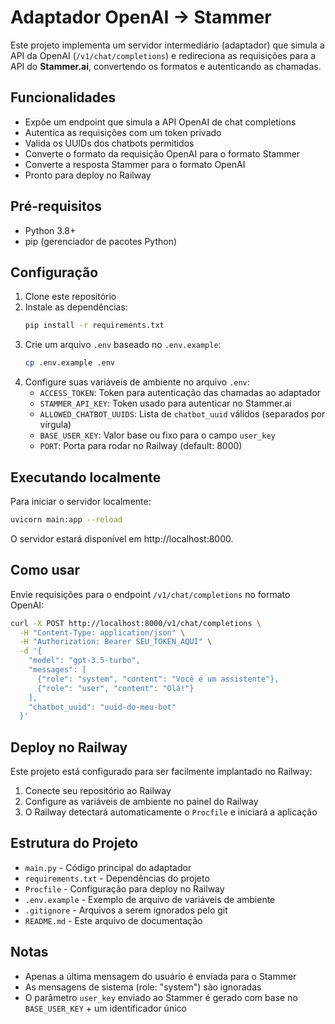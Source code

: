 # Adaptador OpenAI → Stammer

Este projeto implementa um servidor intermediário (adaptador) que simula a API da OpenAI (`/v1/chat/completions`) e redireciona as requisições para a API do **Stammer.ai**, convertendo os formatos e autenticando as chamadas.

## Funcionalidades

- Expõe um endpoint que simula a API OpenAI de chat completions
- Autentica as requisições com um token privado
- Valida os UUIDs dos chatbots permitidos
- Converte o formato da requisição OpenAI para o formato Stammer
- Converte a resposta Stammer para o formato OpenAI
- Pronto para deploy no Railway

## Pré-requisitos

- Python 3.8+
- pip (gerenciador de pacotes Python)

## Configuração

1. Clone este repositório
2. Instale as dependências:
   ```bash
   pip install -r requirements.txt
   ```
3. Crie um arquivo `.env` baseado no `.env.example`:
   ```bash
   cp .env.example .env
   ```
4. Configure suas variáveis de ambiente no arquivo `.env`:
   - `ACCESS_TOKEN`: Token para autenticação das chamadas ao adaptador
   - `STAMMER_API_KEY`: Token usado para autenticar no Stammer.ai
   - `ALLOWED_CHATBOT_UUIDS`: Lista de `chatbot_uuid` válidos (separados por vírgula)
   - `BASE_USER_KEY`: Valor base ou fixo para o campo `user_key`
   - `PORT`: Porta para rodar no Railway (default: 8000)

## Executando localmente

Para iniciar o servidor localmente:

```bash
uvicorn main:app --reload
```

O servidor estará disponível em http://localhost:8000.

## Como usar

Envie requisições para o endpoint `/v1/chat/completions` no formato OpenAI:

```bash
curl -X POST http://localhost:8000/v1/chat/completions \
  -H "Content-Type: application/json" \
  -H "Authorization: Bearer SEU_TOKEN_AQUI" \
  -d '{
    "model": "gpt-3.5-turbo",
    "messages": [
      {"role": "system", "content": "Você é um assistente"},
      {"role": "user", "content": "Olá!"}
    ],
    "chatbot_uuid": "uuid-do-meu-bot"
  }'
```

## Deploy no Railway

Este projeto está configurado para ser facilmente implantado no Railway:

1. Conecte seu repositório ao Railway
2. Configure as variáveis de ambiente no painel do Railway
3. O Railway detectará automaticamente o `Procfile` e iniciará a aplicação

## Estrutura do Projeto

- `main.py` - Código principal do adaptador
- `requirements.txt` - Dependências do projeto
- `Procfile` - Configuração para deploy no Railway
- `.env.example` - Exemplo de arquivo de variáveis de ambiente
- `.gitignore` - Arquivos a serem ignorados pelo git
- `README.md` - Este arquivo de documentação

## Notas

- Apenas a última mensagem do usuário é enviada para o Stammer
- As mensagens de sistema (role: "system") são ignoradas
- O parâmetro `user_key` enviado ao Stammer é gerado com base no `BASE_USER_KEY` + um identificador único
